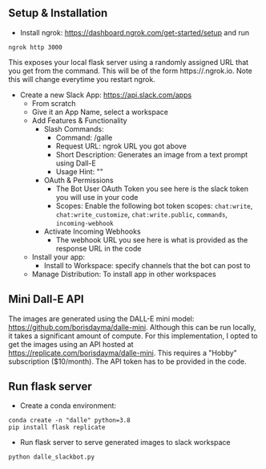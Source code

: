 ## Setup & Installation

* Install ngrok: https://dashboard.ngrok.com/get-started/setup and run
```
ngrok http 3000
```
This exposes your local flask server using a randomly assigned URL that you get from the command. This will be of the form
https://<xxx>.ngrok.io. Note this will change everytime you restart ngrok.

* Create a new Slack App: https://api.slack.com/apps
  * From scratch
  * Give it an App Name, select a workspace
  * Add Features & Functionality
    * Slash Commands: 
      * Command: /galle
      * Request URL: ngrok URL you got above
      * Short Description: Generates an image from a text prompt using Dall-E
      * Usage Hint: "<text prompt>"
    * OAuth & Permissions
      * The Bot User OAuth Token you see here is the slack token you will use in your code
      * Scopes: Enable the following bot token scopes: `chat:write`, `chat:write_customize`, `chat:write.public`, `commands`, `incoming-webhook` 
    * Activate Incoming Webhooks
      * The webhook URL you see here is what is provided as the response URL in the code
  * Install your app:
    * Install to Workspace: specify channels that the bot can post to
  * Manage Distribution: To install app in other workspaces


## Mini Dall-E API
The images are generated using the DALL-E mini model: https://github.com/borisdayma/dalle-mini. 
Although this can be run locally, it takes a significant amount of compute. For this implementation,
I opted to get the images using an API hosted at https://replicate.com/borisdayma/dalle-mini. This requires 
a "Hobby" subscription ($10/month). The API token has to be provided in the code.


## Run flask server

* Create a conda environment: 
```commandline
conda create -n "dalle" python=3.8
pip install flask replicate 
```

* Run flask server to serve generated images to slack workspace
```commandline
python dalle_slackbot.py
```
